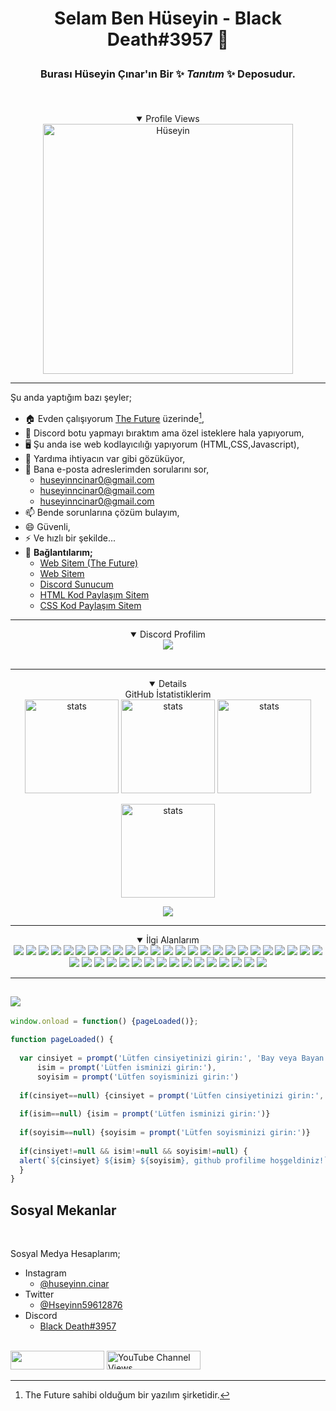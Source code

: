 # <p align="center">Selam Ben Hüseyin - Black Death#3957 👋</p>


### <p align="center">Burası <b>Hüseyin Çınar'ın</b> Bir ✨ <i>Tanıtım</i> ✨ Deposudur.</p><br>

<details align="center" open>
  <summary>Profile Views</summary>
  <a align="center" target="_blank" rel="noopener noreferrer" href="https://count.getloli.com/get/@Huseyin-Cinar?theme=moebooru"><img src="https://count.getloli.com/get/@Huseyin-Cinar?theme=moebooru" width="400px" alt="Hüseyin" data-canonical-src="https://count.getloli.com/get/@Huseyin-Cinar?theme=moebooru" style="max-width: 100%;"></a></details>

___________________________________________________________________
   Şu anda yaptığım bazı şeyler;
   - 🏠 Evden çalışıyorum [The Future](https://github.com/The-Future-Software-Company) üzerinde[^1],
   - 🤖 Discord botu yapmayı bıraktım ama özel isteklere hala yapıyorum,
   - 🖥️ Şu anda ise web kodlayıcılığı yapıyorum (HTML,CSS,Javascript),
   - 🤔 Yardıma ihtiyacın var gibi gözüküyor,
   - 💬 Bana e-posta adreslerimden sorularını sor,
     - huseyinncinar0@gmail.com
     - huseyinncinar0@gmail.com
     - huseyinncinar0@gmail.com
   - 📫 Bende sorunlarına çözüm bulayım,
   - 😄 Güvenli,
   - ⚡ Ve hızlı bir şekilde...
   - 💬 **Bağlantılarım;**
     - <a href="https://futuree.netlify.app" target="_blank">Web Sitem (The Future)</a>
     - <a href="https://www.sites.google.com/view/the-hsyn-world/ana-sayfa" target="_blank">Web Sitem</a>
     - <a href="https://futuree.netlify.app/dc" target="_blank">Discord Sunucum</a>
     - <a href="https://prohtmlcod.tr.gg/" target="_blank">HTML Kod Paylaşım Sitem</a>
     - <a href="https://procsscod.tr.gg/" target="_blank">CSS Kod Paylaşım Sitem</a>   
<hr>
<details align="center" open>
  <summary>Discord Profilim</summary>
<div style="text-align: center;" title="Discord Profile"><img src="https://lanyard-profile-readme.vercel.app/api/782246367204605953?theme=light&bg=809ecf&animated=true&hideDiscrim=true&borderRadius=10px&idleMessage=herhangi%20birşey%20yapmıyorum!"></img><a/></div><br>
<!--<div style="text-align:center;display:none;" title="Github Stats"><a href="https://futuree.netlify.app"><img src="https://github-readme-stats.vercel.app/api?username=Huseyin-Cinar&show_icons=true&theme=merko"></img><a/></div><br></CENTER>--></details>
<hr>
  
  <details align="center" open>
  <summary>GitHub İstatistiklerim</summary>
<a target="_blank" rel="noopener noreferrer" href="https://github-readme-stats.vercel.app/api?username=Huseyin-Cinar&show_icons=true&count_private=true&theme=dracula"><img src="https://github-readme-stats.vercel.app/api?username=Huseyin-Cinar&show_icons=true&count_private=true&theme=dracula" width="%100" height="150px" alt="stats" data-canonical-src="https://github-readme-stats.vercel.app/api?username=Huseyin-Cinar&show_icons=true&count_private=true&theme=dracula" style="max-width: 100%;"></a>
<a target="_blank" rel="noopener noreferrer" href="https://github-readme-streak-stats.herokuapp.com/?user=Huseyin-Cinar&theme=dracula&count_private=true"><img src="https://github-readme-streak-stats.herokuapp.com/?user=Huseyin-Cinar&theme=dracula&count_private=true" width="%100" height="150px" alt="stats" data-canonical-src="https://github-readme-streak-stats.herokuapp.com/?user=Huseyin-Cinar&theme=dracula&count_private=true" style="max-width: 100%;"></a>
<a target="_blank" rel="noopener noreferrer" href="https://github-readme-stats.vercel.app/api/top-langs/?username=Huseyin-Cinar&layout=compact&theme=dracula&count_private=true"><img src="https://github-readme-stats.vercel.app/api/top-langs/?username=Huseyin-Cinar&layout=compact&theme=dracula&count_private=true" width="%100" height="150px" alt="stats" data-canonical-src="https://github-readme-stats.vercel.app/api/top-langs/?username=Huseyin-Cinar&layout=compact&theme=dracula&count_private=true" style="max-width: 100%;"></a>
  
  
<a target="_blank" rel="noopener noreferrer" href="https://github-profile-trophy.vercel.app/?username=Huseyin-Cinar&theme=dracula&count_private=true&rank=-?"><img src="https://github-profile-trophy.vercel.app/?username=Huseyin-Cinar&theme=dracula&count_private=true&rank=-?" width="%100" height="150px" alt="stats" data-canonical-src="https://github-profile-trophy.vercel.app/?username=Huseyin-Cinar&theme=dracula&count_private=true&rank=-?" style="max-width: 100%;"></a>

<a href="https://activity-graph.herokuapp.com/graph?username=Huseyin-Cinar&theme=dracula"><img src="https://activity-graph.herokuapp.com/graph?username=Huseyin-Cinar&theme=dracula"></a>
</details>
  
<hr>

<details align="center" open>
<summary>İlgi Alanlarım</summary>
  <div dir="auto">
    <a target="_blank" rel="noopener noreferrer" href="https://camo.githubusercontent.com/dce088a54f53535588ef34797390e82129439b0ba37692c4650828b33941f27a/68747470733a2f2f696d672e736869656c64732e696f2f62616467652f48544d4c352d4631363532393f7374796c653d666f722d7468652d6261646765266c6f676f3d68746d6c35266c6f676f436f6c6f723d7768697465"><img src="https://camo.githubusercontent.com/dce088a54f53535588ef34797390e82129439b0ba37692c4650828b33941f27a/68747470733a2f2f696d672e736869656c64732e696f2f62616467652f48544d4c352d4631363532393f7374796c653d666f722d7468652d6261646765266c6f676f3d68746d6c35266c6f676f436f6c6f723d7768697465" data-canonical-src="https://img.shields.io/badge/HTML5-F16529?style=for-the-badge&amp;logo=html5&amp;logoColor=white" style="max-width: 100%;"></a>
    <a target="_blank" rel="noopener noreferrer" href="https://camo.githubusercontent.com/3a0f693cfa032ea4404e8e02d485599bd0d192282b921026e89d271aaa3d7565/68747470733a2f2f696d672e736869656c64732e696f2f62616467652f435353332d3135373242363f7374796c653d666f722d7468652d6261646765266c6f676f3d63737333266c6f676f436f6c6f723d7768697465"><img src="https://camo.githubusercontent.com/3a0f693cfa032ea4404e8e02d485599bd0d192282b921026e89d271aaa3d7565/68747470733a2f2f696d672e736869656c64732e696f2f62616467652f435353332d3135373242363f7374796c653d666f722d7468652d6261646765266c6f676f3d63737333266c6f676f436f6c6f723d7768697465" data-canonical-src="https://img.shields.io/badge/CSS3-1572B6?style=for-the-badge&amp;logo=css3&amp;logoColor=white" style="max-width: 100%;"></a>
    <a target="_blank" rel="noopener noreferrer" href="https://camo.githubusercontent.com/146641825a4dcaf7d047629441f6596b8d9d7327ec8c8104ea54d3b6aa1080b3/68747470733a2f2f696d672e736869656c64732e696f2f62616467652f4a6176615363726970742d4637444631453f7374796c653d666f722d7468652d6261646765266c6f676f3d6a617661736372697074266c6f676f436f6c6f723d7768697465"><img src="https://camo.githubusercontent.com/146641825a4dcaf7d047629441f6596b8d9d7327ec8c8104ea54d3b6aa1080b3/68747470733a2f2f696d672e736869656c64732e696f2f62616467652f4a6176615363726970742d4637444631453f7374796c653d666f722d7468652d6261646765266c6f676f3d6a617661736372697074266c6f676f436f6c6f723d7768697465" data-canonical-src="https://img.shields.io/badge/JavaScript-F7DF1E?style=for-the-badge&amp;logo=javascript&amp;logoColor=white" style="max-width: 100%;"></a>
    <a target="_blank" rel="noopener noreferrer" href="https://camo.githubusercontent.com/cb86869a6e01245649853adb0716a8716453e811fc3db286e7a9e7c7d97638c0/68747470733a2f2f696d672e736869656c64732e696f2f62616467652f507974686f6e2d3233393132303f7374796c653d666f722d7468652d6261646765266c6f676f3d707974686f6e266c6f676f436f6c6f723d7768697465"><img src="https://camo.githubusercontent.com/cb86869a6e01245649853adb0716a8716453e811fc3db286e7a9e7c7d97638c0/68747470733a2f2f696d672e736869656c64732e696f2f62616467652f507974686f6e2d3233393132303f7374796c653d666f722d7468652d6261646765266c6f676f3d707974686f6e266c6f676f436f6c6f723d7768697465" data-canonical-src="https://img.shields.io/badge/Python-239120?style=for-the-badge&amp;logo=python&amp;logoColor=white" style="max-width: 100%;"></a>
    <a target="_blank" rel="noopener noreferrer" href="https://camo.githubusercontent.com/bcd8daf01b5db7b02d5225fc60a95d87fbaeb174d21dddbd42c9f3672b0e058f/68747470733a2f2f696d672e736869656c64732e696f2f62616467652f47645363726970742d3437384342463f7374796c653d666f722d7468652d6261646765266c6f676f3d676f646f742d656e67696e65266c6f676f436f6c6f723d7768697465"><img src="https://camo.githubusercontent.com/bcd8daf01b5db7b02d5225fc60a95d87fbaeb174d21dddbd42c9f3672b0e058f/68747470733a2f2f696d672e736869656c64732e696f2f62616467652f47645363726970742d3437384342463f7374796c653d666f722d7468652d6261646765266c6f676f3d676f646f742d656e67696e65266c6f676f436f6c6f723d7768697465" data-canonical-src="https://img.shields.io/badge/GdScript-478CBF?style=for-the-badge&amp;logo=godot-engine&amp;logoColor=white" style="max-width: 100%;"></a>
    <a target="_blank" rel="noopener noreferrer" href="https://camo.githubusercontent.com/f3b70c98d63bdeedab39bedac0843aea7353e61156bb55bbc6199d3068baebaf/68747470733a2f2f696d672e736869656c64732e696f2f62616467652f53716c2d3031386266663f7374796c653d666f722d7468652d6261646765266c6f676f3d6d6963726f736f66742d616363657373266c6f676f436f6c6f723d7768697465"><img src="https://camo.githubusercontent.com/f3b70c98d63bdeedab39bedac0843aea7353e61156bb55bbc6199d3068baebaf/68747470733a2f2f696d672e736869656c64732e696f2f62616467652f53716c2d3031386266663f7374796c653d666f722d7468652d6261646765266c6f676f3d6d6963726f736f66742d616363657373266c6f676f436f6c6f723d7768697465" data-canonical-src="https://img.shields.io/badge/Sql-018bff?style=for-the-badge&amp;logo=microsoft-access&amp;logoColor=white" style="max-width: 100%;"></a>
    <a target="_blank" rel="noopener noreferrer" href="https://camo.githubusercontent.com/510a057988cb5216f5d297ee202f6a08fa179798926cea28e95910f6b8ca5535/68747470733a2f2f696d672e736869656c64732e696f2f62616467652f4d61726b646f776e2d3030303030303f7374796c653d666f722d7468652d6261646765266c6f676f3d6d61726b646f776e266c6f676f436f6c6f723d7768697465"><img src="https://camo.githubusercontent.com/510a057988cb5216f5d297ee202f6a08fa179798926cea28e95910f6b8ca5535/68747470733a2f2f696d672e736869656c64732e696f2f62616467652f4d61726b646f776e2d3030303030303f7374796c653d666f722d7468652d6261646765266c6f676f3d6d61726b646f776e266c6f676f436f6c6f723d7768697465" data-canonical-src="https://img.shields.io/badge/Markdown-000000?style=for-the-badge&amp;logo=markdown&amp;logoColor=white" style="max-width: 100%;"></a>
    <a target="_blank" rel="noopener noreferrer" href="https://camo.githubusercontent.com/72e92f69f36703548704a9eeda2a9889c2756b5e08f01a9aec6e658c148d014e/68747470733a2f2f696d672e736869656c64732e696f2f62616467652f4d6f6e676f44422d3445413934423f7374796c653d666f722d7468652d6261646765266c6f676f3d6d6f6e676f6462266c6f676f436f6c6f723d7768697465"><img src="https://camo.githubusercontent.com/72e92f69f36703548704a9eeda2a9889c2756b5e08f01a9aec6e658c148d014e/68747470733a2f2f696d672e736869656c64732e696f2f62616467652f4d6f6e676f44422d3445413934423f7374796c653d666f722d7468652d6261646765266c6f676f3d6d6f6e676f6462266c6f676f436f6c6f723d7768697465" data-canonical-src="https://img.shields.io/badge/MongoDB-4EA94B?style=for-the-badge&amp;logo=mongodb&amp;logoColor=white" style="max-width: 100%;"></a>
    <a target="_blank" rel="noopener noreferrer" href="https://camo.githubusercontent.com/32a992d300ed24fcbc2ee456cc7cf14ac879dea0fb72fd333298fed65c7f6e25/68747470733a2f2f696d672e736869656c64732e696f2f62616467652f457870726573732e6a732d3430344435393f7374796c653d666f722d7468652d6261646765266c6f676f3d65787072657373266c6f676f436f6c6f723d7768697465"><img src="https://camo.githubusercontent.com/32a992d300ed24fcbc2ee456cc7cf14ac879dea0fb72fd333298fed65c7f6e25/68747470733a2f2f696d672e736869656c64732e696f2f62616467652f457870726573732e6a732d3430344435393f7374796c653d666f722d7468652d6261646765266c6f676f3d65787072657373266c6f676f436f6c6f723d7768697465" data-canonical-src="https://img.shields.io/badge/Express.js-404D59?style=for-the-badge&amp;logo=express&amp;logoColor=white" style="max-width: 100%;"></a>
    <a target="_blank" rel="noopener noreferrer" href="https://camo.githubusercontent.com/268ac512e333b69600eb9773a8f80b7a251f4d6149642a50a551d4798183d621/68747470733a2f2f696d672e736869656c64732e696f2f62616467652f52656163742d3230323332413f7374796c653d666f722d7468652d6261646765266c6f676f3d7265616374266c6f676f436f6c6f723d363144414642"><img src="https://camo.githubusercontent.com/268ac512e333b69600eb9773a8f80b7a251f4d6149642a50a551d4798183d621/68747470733a2f2f696d672e736869656c64732e696f2f62616467652f52656163742d3230323332413f7374796c653d666f722d7468652d6261646765266c6f676f3d7265616374266c6f676f436f6c6f723d363144414642" data-canonical-src="https://img.shields.io/badge/React-20232A?style=for-the-badge&amp;logo=react&amp;logoColor=61DAFB" style="max-width: 100%;"></a>
    <a target="_blank" rel="noopener noreferrer" href="https://camo.githubusercontent.com/dfc69d704694f22168bea3d84584663777fa5301dcad5bbcb5459b336da8d554/68747470733a2f2f696d672e736869656c64732e696f2f62616467652f4e6f64652e6a732d3433383533443f7374796c653d666f722d7468652d6261646765266c6f676f3d6e6f64652e6a73266c6f676f436f6c6f723d7768697465"><img src="https://camo.githubusercontent.com/dfc69d704694f22168bea3d84584663777fa5301dcad5bbcb5459b336da8d554/68747470733a2f2f696d672e736869656c64732e696f2f62616467652f4e6f64652e6a732d3433383533443f7374796c653d666f722d7468652d6261646765266c6f676f3d6e6f64652e6a73266c6f676f436f6c6f723d7768697465" data-canonical-src="https://img.shields.io/badge/Node.js-43853D?style=for-the-badge&amp;logo=node.js&amp;logoColor=white" style="max-width: 100%;"></a>
    <a target="_blank" rel="noopener noreferrer" href="https://camo.githubusercontent.com/b13ed67c809178963ce9d538175b02649800772be1ce0cb02da5879e5614e236/68747470733a2f2f696d672e736869656c64732e696f2f62616467652f426f6f7473747261702d3536334437433f7374796c653d666f722d7468652d6261646765266c6f676f3d626f6f747374726170266c6f676f436f6c6f723d7768697465"><img src="https://camo.githubusercontent.com/b13ed67c809178963ce9d538175b02649800772be1ce0cb02da5879e5614e236/68747470733a2f2f696d672e736869656c64732e696f2f62616467652f426f6f7473747261702d3536334437433f7374796c653d666f722d7468652d6261646765266c6f676f3d626f6f747374726170266c6f676f436f6c6f723d7768697465" data-canonical-src="https://img.shields.io/badge/Bootstrap-563D7C?style=for-the-badge&amp;logo=bootstrap&amp;logoColor=white" style="max-width: 100%;"></a>
    <a target="_blank" rel="noopener noreferrer" href="https://camo.githubusercontent.com/817fc7ba268e7e1fa114cbc4328bb326913cf392f5e2077ccc7b5f0e90a77109/68747470733a2f2f696d672e736869656c64732e696f2f62616467652f4d6174657269616c25323055492d3030374646463f7374796c653d666f722d7468652d6261646765266c6f676f3d6d7569266c6f676f436f6c6f723d7768697465"><img src="https://camo.githubusercontent.com/817fc7ba268e7e1fa114cbc4328bb326913cf392f5e2077ccc7b5f0e90a77109/68747470733a2f2f696d672e736869656c64732e696f2f62616467652f4d6174657269616c25323055492d3030374646463f7374796c653d666f722d7468652d6261646765266c6f676f3d6d7569266c6f676f436f6c6f723d7768697465" data-canonical-src="https://img.shields.io/badge/Material%20UI-007FFF?style=for-the-badge&amp;logo=mui&amp;logoColor=white" style="max-width: 100%;"></a>
    <a target="_blank" rel="noopener noreferrer" href="https://camo.githubusercontent.com/15b7da9c5e50455ef7c50a5d642afad7ab8d752e575010116727c3865beb026d/68747470733a2f2f696d672e736869656c64732e696f2f62616467652f6a51756572792d3037363941443f7374796c653d666f722d7468652d6261646765266c6f676f3d6a7175657279266c6f676f436f6c6f723d7768697465"><img src="https://camo.githubusercontent.com/15b7da9c5e50455ef7c50a5d642afad7ab8d752e575010116727c3865beb026d/68747470733a2f2f696d672e736869656c64732e696f2f62616467652f6a51756572792d3037363941443f7374796c653d666f722d7468652d6261646765266c6f676f3d6a7175657279266c6f676f436f6c6f723d7768697465" data-canonical-src="https://img.shields.io/badge/jQuery-0769AD?style=for-the-badge&amp;logo=jquery&amp;logoColor=white" style="max-width: 100%;"></a>                       
    <a target="_blank" rel="noopener noreferrer" href="https://camo.githubusercontent.com/44bf09128d7a46d008e417609d186293bd5b73908cbb06cec0293a8f7118fce7/68747470733a2f2f696d672e736869656c64732e696f2f62616467652f466c61736b2d3441344135353f7374796c653d666f722d7468652d6261646765266c6f676f3d666c61736b266c6f676f436f6c6f723d7768697465"><img src="https://camo.githubusercontent.com/44bf09128d7a46d008e417609d186293bd5b73908cbb06cec0293a8f7118fce7/68747470733a2f2f696d672e736869656c64732e696f2f62616467652f466c61736b2d3441344135353f7374796c653d666f722d7468652d6261646765266c6f676f3d666c61736b266c6f676f436f6c6f723d7768697465" data-canonical-src="https://img.shields.io/badge/Flask-4A4A55?style=for-the-badge&amp;logo=flask&amp;logoColor=white" style="max-width: 100%;"></a>
    <a target="_blank" rel="noopener noreferrer" href="https://camo.githubusercontent.com/f2d1c090d4d70a37e373167c1a28a0f6e8cca0ee05cc46a1605ec3d16e64925e/68747470733a2f2f696d672e736869656c64732e696f2f62616467652f4e6578742e6a732d3030303030303f7374796c653d666f722d7468652d6261646765266c6f676f3d6e657874646f746a73266c6f676f436f6c6f723d7768697465"><img src="https://camo.githubusercontent.com/f2d1c090d4d70a37e373167c1a28a0f6e8cca0ee05cc46a1605ec3d16e64925e/68747470733a2f2f696d672e736869656c64732e696f2f62616467652f4e6578742e6a732d3030303030303f7374796c653d666f722d7468652d6261646765266c6f676f3d6e657874646f746a73266c6f676f436f6c6f723d7768697465" data-canonical-src="https://img.shields.io/badge/Next.js-000000?style=for-the-badge&amp;logo=nextdotjs&amp;logoColor=white" style="max-width: 100%;"></a>
    <a target="_blank" rel="noopener noreferrer" href="https://camo.githubusercontent.com/28a78a52bf81353d44b17843ba6189c5e9d6b4263ddf10814835d168e879be18/68747470733a2f2f696d672e736869656c64732e696f2f62616467652f46697265626173652d6666636132383f7374796c653d666f722d7468652d6261646765266c6f676f3d6669726562617365266c6f676f436f6c6f723d626c61636b"><img src="https://camo.githubusercontent.com/28a78a52bf81353d44b17843ba6189c5e9d6b4263ddf10814835d168e879be18/68747470733a2f2f696d672e736869656c64732e696f2f62616467652f46697265626173652d6666636132383f7374796c653d666f722d7468652d6261646765266c6f676f3d6669726562617365266c6f676f436f6c6f723d626c61636b" data-canonical-src="https://img.shields.io/badge/Firebase-ffca28?style=for-the-badge&amp;logo=firebase&amp;logoColor=black" style="max-width: 100%;"></a>
    <a target="_blank" rel="noopener noreferrer" href="https://camo.githubusercontent.com/3f4a6db8fb602807c219e13dcc72f8b3c2497a92f4ce8d8a1f8d4ed934bdbfc5/68747470733a2f2f696d672e736869656c64732e696f2f62616467652f4d7953514c2d3437384342463f7374796c653d666f722d7468652d6261646765266c6f676f3d6d7973716c266c6f676f436f6c6f723d7768697465"><img src="https://camo.githubusercontent.com/3f4a6db8fb602807c219e13dcc72f8b3c2497a92f4ce8d8a1f8d4ed934bdbfc5/68747470733a2f2f696d672e736869656c64732e696f2f62616467652f4d7953514c2d3437384342463f7374796c653d666f722d7468652d6261646765266c6f676f3d6d7973716c266c6f676f436f6c6f723d7768697465" data-canonical-src="https://img.shields.io/badge/MySQL-478CBF?style=for-the-badge&amp;logo=mysql&amp;logoColor=white" style="max-width: 100%;"></a>
    <a target="_blank" rel="noopener noreferrer" href="https://camo.githubusercontent.com/92dde1e7c42c013a5fce4dfeee0843f06710bfd38a610885e33a273c7eca0d22/68747470733a2f2f696d672e736869656c64732e696f2f62616467652f4e65746c6966792d3030433742373f7374796c653d666f722d7468652d6261646765266c6f676f3d6e65746c696679266c6f676f436f6c6f723d7768697465"><img src="https://camo.githubusercontent.com/92dde1e7c42c013a5fce4dfeee0843f06710bfd38a610885e33a273c7eca0d22/68747470733a2f2f696d672e736869656c64732e696f2f62616467652f4e65746c6966792d3030433742373f7374796c653d666f722d7468652d6261646765266c6f676f3d6e65746c696679266c6f676f436f6c6f723d7768697465" data-canonical-src="https://img.shields.io/badge/Netlify-00C7B7?style=for-the-badge&amp;logo=netlify&amp;logoColor=white" style="max-width: 100%;"></a>
    <a target="_blank" rel="noopener noreferrer" href="https://camo.githubusercontent.com/3bcc8da5c94cefdf2d976837d1be601f4d44d36b58d9590e36debe834a6e34de/68747470733a2f2f696d672e736869656c64732e696f2f62616467652f4865726f6b752d3433303039383f7374796c653d666f722d7468652d6261646765266c6f676f3d6865726f6b75266c6f676f436f6c6f723d7768697465"><img src="https://camo.githubusercontent.com/3bcc8da5c94cefdf2d976837d1be601f4d44d36b58d9590e36debe834a6e34de/68747470733a2f2f696d672e736869656c64732e696f2f62616467652f4865726f6b752d3433303039383f7374796c653d666f722d7468652d6261646765266c6f676f3d6865726f6b75266c6f676f436f6c6f723d7768697465" data-canonical-src="https://img.shields.io/badge/Heroku-430098?style=for-the-badge&amp;logo=heroku&amp;logoColor=white" style="max-width: 100%;"></a>
    <a target="_blank" rel="noopener noreferrer" href="https://camo.githubusercontent.com/2fae549118710fd8284be62292b9e9a6cdd561cb50d46f35938b08dc3fc2c4e7/68747470733a2f2f696d672e736869656c64732e696f2f62616467652f56657263656c2d3030303030303f7374796c653d666f722d7468652d6261646765266c6f676f3d76657263656c266c6f676f436f6c6f723d7768697465"><img src="https://camo.githubusercontent.com/2fae549118710fd8284be62292b9e9a6cdd561cb50d46f35938b08dc3fc2c4e7/68747470733a2f2f696d672e736869656c64732e696f2f62616467652f56657263656c2d3030303030303f7374796c653d666f722d7468652d6261646765266c6f676f3d76657263656c266c6f676f436f6c6f723d7768697465" data-canonical-src="https://img.shields.io/badge/Vercel-000000?style=for-the-badge&amp;logo=vercel&amp;logoColor=white" style="max-width: 100%;"></a>
    <a target="_blank" rel="noopener noreferrer" href="https://camo.githubusercontent.com/bd2bd127c104ba5c98bb12c70801b075aee1f040009089510f69554300e7ff41/68747470733a2f2f696d672e736869656c64732e696f2f62616467652f4769742d4630353033323f7374796c653d666f722d7468652d6261646765266c6f676f3d676974266c6f676f436f6c6f723d7768697465"><img src="https://camo.githubusercontent.com/bd2bd127c104ba5c98bb12c70801b075aee1f040009089510f69554300e7ff41/68747470733a2f2f696d672e736869656c64732e696f2f62616467652f4769742d4630353033323f7374796c653d666f722d7468652d6261646765266c6f676f3d676974266c6f676f436f6c6f723d7768697465" data-canonical-src="https://img.shields.io/badge/Git-F05032?style=for-the-badge&amp;logo=git&amp;logoColor=white" style="max-width: 100%;"></a>
    <a target="_blank" rel="noopener noreferrer" href="https://camo.githubusercontent.com/879423585ed087f3c973857c43ba7e7d84f52c993d2c937055726339fbf921d9/68747470733a2f2f696d672e736869656c64732e696f2f62616467652f506f73746d616e2d4646364333373f7374796c653d666f722d7468652d6261646765266c6f676f3d506f73746d616e266c6f676f436f6c6f723d7768697465"><img src="https://camo.githubusercontent.com/879423585ed087f3c973857c43ba7e7d84f52c993d2c937055726339fbf921d9/68747470733a2f2f696d672e736869656c64732e696f2f62616467652f506f73746d616e2d4646364333373f7374796c653d666f722d7468652d6261646765266c6f676f3d506f73746d616e266c6f676f436f6c6f723d7768697465" data-canonical-src="https://img.shields.io/badge/Postman-FF6C37?style=for-the-badge&amp;logo=Postman&amp;logoColor=white" style="max-width: 100%;"></a>       
    <a target="_blank" rel="noopener noreferrer" href="https://camo.githubusercontent.com/6cf9abe9d706421df40ff4feff208a5728df2b77f9eb21f24d09df00a0d69203/68747470733a2f2f696d672e736869656c64732e696f2f62616467652f547970655363726970742d3030374143433f7374796c653d666f722d7468652d6261646765266c6f676f3d74797065736372697074266c6f676f436f6c6f723d7768697465"><img src="https://camo.githubusercontent.com/6cf9abe9d706421df40ff4feff208a5728df2b77f9eb21f24d09df00a0d69203/68747470733a2f2f696d672e736869656c64732e696f2f62616467652f547970655363726970742d3030374143433f7374796c653d666f722d7468652d6261646765266c6f676f3d74797065736372697074266c6f676f436f6c6f723d7768697465" data-canonical-src="https://img.shields.io/badge/TypeScript-007ACC?style=for-the-badge&amp;logo=typescript&amp;logoColor=white" style="max-width: 100%;"></a>
    <a target="_blank" rel="noopener noreferrer" href="https://camo.githubusercontent.com/e04da2b1874bf5207de75f054e693348c97de40fd8d546fcd654c8f2c8c2c32f/68747470733a2f2f696d672e736869656c64732e696f2f62616467652f73746f7279626f6f6b2d4646343738353f7374796c653d666f722d7468652d6261646765266c6f676f3d73746f7279626f6f6b266c6f676f436f6c6f723d7768697465"><img src="https://camo.githubusercontent.com/e04da2b1874bf5207de75f054e693348c97de40fd8d546fcd654c8f2c8c2c32f/68747470733a2f2f696d672e736869656c64732e696f2f62616467652f73746f7279626f6f6b2d4646343738353f7374796c653d666f722d7468652d6261646765266c6f676f3d73746f7279626f6f6b266c6f676f436f6c6f723d7768697465" data-canonical-src="https://img.shields.io/badge/storybook-FF4785?style=for-the-badge&amp;logo=storybook&amp;logoColor=white" style="max-width: 100%;"></a>
    <a target="_blank" rel="noopener noreferrer" href="https://camo.githubusercontent.com/6908bc5919e46cd787b8e5117f092f5ed37da82e8bd602e6339060ea0fff722c/68747470733a2f2f696d672e736869656c64732e696f2f62616467652f52656475782d3539334438383f7374796c653d666f722d7468652d6261646765266c6f676f3d7265647578266c6f676f436f6c6f723d7768697465"><img src="https://camo.githubusercontent.com/6908bc5919e46cd787b8e5117f092f5ed37da82e8bd602e6339060ea0fff722c/68747470733a2f2f696d672e736869656c64732e696f2f62616467652f52656475782d3539334438383f7374796c653d666f722d7468652d6261646765266c6f676f3d7265647578266c6f676f436f6c6f723d7768697465" data-canonical-src="https://img.shields.io/badge/Redux-593D88?style=for-the-badge&amp;logo=redux&amp;logoColor=white" style="max-width: 100%;"></a>
    <a target="_blank" rel="noopener noreferrer" href="https://camo.githubusercontent.com/0b9bce580a369d91352cf37397f1e079ef104531fc0bc53a145deb8f43fca535/68747470733a2f2f696d672e736869656c64732e696f2f62616467652f52656163745f4e61746976652d3230323332413f7374796c653d666f722d7468652d6261646765266c6f676f3d7265616374266c6f676f436f6c6f723d363144414642"><img src="https://camo.githubusercontent.com/0b9bce580a369d91352cf37397f1e079ef104531fc0bc53a145deb8f43fca535/68747470733a2f2f696d672e736869656c64732e696f2f62616467652f52656163745f4e61746976652d3230323332413f7374796c653d666f722d7468652d6261646765266c6f676f3d7265616374266c6f676f436f6c6f723d363144414642" data-canonical-src="https://img.shields.io/badge/React_Native-20232A?style=for-the-badge&amp;logo=react&amp;logoColor=61DAFB" style="max-width: 100%;"></a>
    <a target="_blank" rel="noopener noreferrer" href="https://camo.githubusercontent.com/044d432f3aa4312c01432feee15d783a42c73ed3e6180ea6d92441b4dd4e80af/68747470733a2f2f696d672e736869656c64732e696f2f62616467652f4761747362792d3636333339393f7374796c653d666f722d7468652d6261646765266c6f676f3d676174736279266c6f676f436f6c6f723d7768697465"><img src="https://camo.githubusercontent.com/044d432f3aa4312c01432feee15d783a42c73ed3e6180ea6d92441b4dd4e80af/68747470733a2f2f696d672e736869656c64732e696f2f62616467652f4761747362792d3636333339393f7374796c653d666f722d7468652d6261646765266c6f676f3d676174736279266c6f676f436f6c6f723d7768697465" data-canonical-src="https://img.shields.io/badge/Gatsby-663399?style=for-the-badge&amp;logo=gatsby&amp;logoColor=white" style="max-width: 100%;"></a>
    <a target="_blank" rel="noopener noreferrer" href="https://camo.githubusercontent.com/02899ef0631187b2e59bc74b2ba00c10a045b0102699867f12143a617e0cd45d/68747470733a2f2f696d672e736869656c64732e696f2f62616467652f53656d616e74696325323055492d3335424442323f7374796c653d666f722d7468652d6261646765266c6f676f3d73656d616e74696375697265616374266c6f676f436f6c6f723d7768697465"><img src="https://camo.githubusercontent.com/02899ef0631187b2e59bc74b2ba00c10a045b0102699867f12143a617e0cd45d/68747470733a2f2f696d672e736869656c64732e696f2f62616467652f53656d616e74696325323055492d3335424442323f7374796c653d666f722d7468652d6261646765266c6f676f3d73656d616e74696375697265616374266c6f676f436f6c6f723d7768697465" data-canonical-src="https://img.shields.io/badge/Semantic%20UI-35BDB2?style=for-the-badge&amp;logo=semanticuireact&amp;logoColor=white" style="max-width: 100%;"></a>
    <a target="_blank" rel="noopener noreferrer" href="https://camo.githubusercontent.com/4cfe18471a1e04d323974c7ff4e71b9ea2308d32a660d7b5c9b7f895e9d8e05f/68747470733a2f2f696d672e736869656c64732e696f2f62616467652f446172742d3031373543323f7374796c653d666f722d7468652d6261646765266c6f676f3d64617274266c6f676f436f6c6f723d7768697465"><img src="https://camo.githubusercontent.com/4cfe18471a1e04d323974c7ff4e71b9ea2308d32a660d7b5c9b7f895e9d8e05f/68747470733a2f2f696d672e736869656c64732e696f2f62616467652f446172742d3031373543323f7374796c653d666f722d7468652d6261646765266c6f676f3d64617274266c6f676f436f6c6f723d7768697465" data-canonical-src="https://img.shields.io/badge/Dart-0175C2?style=for-the-badge&amp;logo=dart&amp;logoColor=white" style="max-width: 100%;"></a>
    <a target="_blank" rel="noopener noreferrer" href="https://camo.githubusercontent.com/1994e9cf3b0ad01831975faafe9e8c7ead09cf24b8d5fb6ca45a5d38b4d33549/68747470733a2f2f696d672e736869656c64732e696f2f62616467652f466c75747465722d3032353639423f7374796c653d666f722d7468652d6261646765266c6f676f3d666c7574746572266c6f676f436f6c6f723d7768697465"><img src="https://camo.githubusercontent.com/1994e9cf3b0ad01831975faafe9e8c7ead09cf24b8d5fb6ca45a5d38b4d33549/68747470733a2f2f696d672e736869656c64732e696f2f62616467652f466c75747465722d3032353639423f7374796c653d666f722d7468652d6261646765266c6f676f3d666c7574746572266c6f676f436f6c6f723d7768697465" data-canonical-src="https://img.shields.io/badge/Flutter-02569B?style=for-the-badge&amp;logo=flutter&amp;logoColor=white" style="max-width: 100%;"></a>
    <a target="_blank" rel="noopener noreferrer" href="https://camo.githubusercontent.com/7f611eb7fa49f2b2cf006f5164f75e1b4fafd3d967bfe0b00b717d3a10ebd44d/68747470733a2f2f696d672e736869656c64732e696f2f62616467652f527562792d4343333432443f7374796c653d666f722d7468652d6261646765266c6f676f3d72756279266c6f676f436f6c6f723d7768697465"><img src="https://camo.githubusercontent.com/7f611eb7fa49f2b2cf006f5164f75e1b4fafd3d967bfe0b00b717d3a10ebd44d/68747470733a2f2f696d672e736869656c64732e696f2f62616467652f527562792d4343333432443f7374796c653d666f722d7468652d6261646765266c6f676f3d72756279266c6f676f436f6c6f723d7768697465" data-canonical-src="https://img.shields.io/badge/Ruby-CC342D?style=for-the-badge&amp;logo=ruby&amp;logoColor=white" style="max-width: 100%;"></a>
    <a target="_blank" rel="noopener noreferrer" href="https://camo.githubusercontent.com/1ab1a7ec3f2dd01c7960044047e96a86aed5111004c9b0b86e852eac461bedac/68747470733a2f2f696d672e736869656c64732e696f2f62616467652f527562795f6f6e5f5261696c732d4343303030303f7374796c653d666f722d7468652d6261646765266c6f676f3d727562792d6f6e2d7261696c73266c6f676f436f6c6f723d7768697465"><img src="https://camo.githubusercontent.com/1ab1a7ec3f2dd01c7960044047e96a86aed5111004c9b0b86e852eac461bedac/68747470733a2f2f696d672e736869656c64732e696f2f62616467652f527562795f6f6e5f5261696c732d4343303030303f7374796c653d666f722d7468652d6261646765266c6f676f3d727562792d6f6e2d7261696c73266c6f676f436f6c6f723d7768697465" data-canonical-src="https://img.shields.io/badge/Ruby_on_Rails-CC0000?style=for-the-badge&amp;logo=ruby-on-rails&amp;logoColor=white" style="max-width: 100%;"></a>
    <a target="_blank" rel="noopener noreferrer" href="https://camo.githubusercontent.com/2f71a177404ccc9a8ec38cc3e4f340857f4441abfa2166890572a1f80cce425a/68747470733a2f2f696d672e736869656c64732e696f2f62616467652f5477696e652d3145443736303f7374796c653d666f722d7468652d6261646765266c6f676f3d7061796f6e656572266c6f676f436f6c6f723d7768697465"><img src="https://camo.githubusercontent.com/2f71a177404ccc9a8ec38cc3e4f340857f4441abfa2166890572a1f80cce425a/68747470733a2f2f696d672e736869656c64732e696f2f62616467652f5477696e652d3145443736303f7374796c653d666f722d7468652d6261646765266c6f676f3d7061796f6e656572266c6f676f436f6c6f723d7768697465" data-canonical-src="https://img.shields.io/badge/Twine-1ED760?style=for-the-badge&amp;logo=payoneer&amp;logoColor=white" style="max-width: 100%;"></a>
    <a target="_blank" rel="noopener noreferrer" href="https://camo.githubusercontent.com/a6d096c28fc80093c82b76591c66bc2bd0880444ce9af71d8ecb1e3a310af845/68747470733a2f2f696d672e736869656c64732e696f2f62616467652f5375676172637562652d4633344536383f7374796c653d666f722d7468652d6261646765266c6f676f3d6861636b2d7468652d626f78266c6f676f436f6c6f723d7768697465"><img src="https://camo.githubusercontent.com/a6d096c28fc80093c82b76591c66bc2bd0880444ce9af71d8ecb1e3a310af845/68747470733a2f2f696d672e736869656c64732e696f2f62616467652f5375676172637562652d4633344536383f7374796c653d666f722d7468652d6261646765266c6f676f3d6861636b2d7468652d626f78266c6f676f436f6c6f723d7768697465" data-canonical-src="https://img.shields.io/badge/Sugarcube-F34E68?style=for-the-badge&amp;logo=hack-the-box&amp;logoColor=white" style="max-width: 100%;"></a>
    <a target="_blank" rel="noopener noreferrer" href="https://camo.githubusercontent.com/6856b13adc037c3c36d3b1c90ab82bd82bbfcdeec7d68aee5ad75d1979f53a1c/68747470733a2f2f696d672e736869656c64732e696f2f62616467652f5068617365722e6a732d4631354232413f7374796c653d666f722d7468652d6261646765266c6f676f3d7374617273686970266c6f676f436f6c6f723d7768697465"><img src="https://camo.githubusercontent.com/6856b13adc037c3c36d3b1c90ab82bd82bbfcdeec7d68aee5ad75d1979f53a1c/68747470733a2f2f696d672e736869656c64732e696f2f62616467652f5068617365722e6a732d4631354232413f7374796c653d666f722d7468652d6261646765266c6f676f3d7374617273686970266c6f676f436f6c6f723d7768697465" data-canonical-src="https://img.shields.io/badge/Phaser.js-F15B2A?style=for-the-badge&amp;logo=starship&amp;logoColor=white" style="max-width: 100%;"></a>
    <a target="_blank" rel="noopener noreferrer" href="https://camo.githubusercontent.com/60f0fad5319c3766c259ec5598f0e2dd770f32b61eca236428c7bf7aea53ae0e/68747470733a2f2f696d672e736869656c64732e696f2f62616467652f47446576656c6f702d3030374442383f7374796c653d666f722d7468652d6261646765266c6f676f3d4769746565266c6f676f436f6c6f723d7768697465"><img src="https://camo.githubusercontent.com/60f0fad5319c3766c259ec5598f0e2dd770f32b61eca236428c7bf7aea53ae0e/68747470733a2f2f696d672e736869656c64732e696f2f62616467652f47446576656c6f702d3030374442383f7374796c653d666f722d7468652d6261646765266c6f676f3d4769746565266c6f676f436f6c6f723d7768697465" data-canonical-src="https://img.shields.io/badge/GDevelop-007DB8?style=for-the-badge&amp;logo=Gitee&amp;logoColor=white" style="max-width: 100%;"></a> 
    <a target="_blank" rel="noopener noreferrer" href="https://camo.githubusercontent.com/8e388c12a83a211bfa05ffd8c972c1d5926c522f567d81ed355c18dade24ebd0/68747470733a2f2f696d672e736869656c64732e696f2f62616467652f536372617463682d3444393746463f7374796c653d666f722d7468652d6261646765266c6f676f3d53637261746368266c6f676f436f6c6f723d7768697465"><img src="https://camo.githubusercontent.com/8e388c12a83a211bfa05ffd8c972c1d5926c522f567d81ed355c18dade24ebd0/68747470733a2f2f696d672e736869656c64732e696f2f62616467652f536372617463682d3444393746463f7374796c653d666f722d7468652d6261646765266c6f676f3d53637261746368266c6f676f436f6c6f723d7768697465" data-canonical-src="https://img.shields.io/badge/Scratch-4D97FF?style=for-the-badge&amp;logo=Scratch&amp;logoColor=white" style="max-width: 100%;"></a>
    <a target="_blank" rel="noopener noreferrer" href="https://camo.githubusercontent.com/ba1e85d8e39b80f98a9dc0e3a8f81558d77ea2c46f97768447ddc3111068c802/68747470733a2f2f696d672e736869656c64732e696f2f62616467652f536f6c69646974792d6536653665363f7374796c653d666f722d7468652d6261646765266c6f676f3d736f6c6964697479266c6f676f436f6c6f723d626c61636b"><img src="https://camo.githubusercontent.com/ba1e85d8e39b80f98a9dc0e3a8f81558d77ea2c46f97768447ddc3111068c802/68747470733a2f2f696d672e736869656c64732e696f2f62616467652f536f6c69646974792d6536653665363f7374796c653d666f722d7468652d6261646765266c6f676f3d736f6c6964697479266c6f676f436f6c6f723d626c61636b" data-canonical-src="https://img.shields.io/badge/Solidity-e6e6e6?style=for-the-badge&amp;logo=solidity&amp;logoColor=black" style="max-width: 100%;"></a>
    <a target="_blank" rel="noopener noreferrer" href="https://camo.githubusercontent.com/b67c47d276bf2e66d117444144fb401f11637142422d1f8c1498e3913806bb3d/68747470733a2f2f696d672e736869656c64732e696f2f62616467652f576562332e6a732d4631363832323f7374796c653d666f722d7468652d6261646765266c6f676f3d776562332e6a73266c6f676f436f6c6f723d7768697465"><img src="https://camo.githubusercontent.com/b67c47d276bf2e66d117444144fb401f11637142422d1f8c1498e3913806bb3d/68747470733a2f2f696d672e736869656c64732e696f2f62616467652f576562332e6a732d4631363832323f7374796c653d666f722d7468652d6261646765266c6f676f3d776562332e6a73266c6f676f436f6c6f723d7768697465" data-canonical-src="https://img.shields.io/badge/Web3.js-F16822?style=for-the-badge&amp;logo=web3.js&amp;logoColor=white" style="max-width: 100%;"></a>
    <a target="_blank" rel="noopener noreferrer" href="https://camo.githubusercontent.com/5b6beae0ad4354d705ce90f064c93901ac8dd880e8c5a765b5655d2464db010e/68747470733a2f2f696d672e736869656c64732e696f2f62616467652f53757061626173652d3138313831383f7374796c653d666f722d7468652d6261646765266c6f676f3d7375706162617365266c6f676f436f6c6f723d7768697465"><img src="https://camo.githubusercontent.com/5b6beae0ad4354d705ce90f064c93901ac8dd880e8c5a765b5655d2464db010e/68747470733a2f2f696d672e736869656c64732e696f2f62616467652f53757061626173652d3138313831383f7374796c653d666f722d7468652d6261646765266c6f676f3d7375706162617365266c6f676f436f6c6f723d7768697465" data-canonical-src="https://img.shields.io/badge/Supabase-181818?style=for-the-badge&amp;logo=supabase&amp;logoColor=white" style="max-width: 100%;"></a>
  </div>
</details>
<hr>

##  <img src="https://readme-typing-svg.herokuapp.com/?lines=Github+profilime+ho%C5%9Fgeldin!">

```js
window.onload = function() {pageLoaded()};

function pageLoaded() {
 
  var cinsiyet = prompt('Lütfen cinsiyetinizi girin:', 'Bay veya Bayan'),
      isim = prompt('Lütfen isminizi girin:'),
      soyisim = prompt('Lütfen soyisminizi girin:')
  
  if(cinsiyet==null) {cinsiyet = prompt('Lütfen cinsiyetinizi girin:', 'Bay veya Bayan')}
  
  if(isim==null) {isim = prompt('Lütfen isminizi girin:')}
  
  if(soyisim==null) {soyisim = prompt('Lütfen soyisminizi girin:')}
  
  if(cinsiyet!=null && isim!=null && soyisim!=null) {
  alert(`${cinsiyet} ${isim} ${soyisim}, github profilime hoşgeldiniz!`)
  }
}
```


## Sosyal Mekanlar
   
<br>

   Sosyal Medya Hesaplarım;
   - Instagram
     - [@huseyinn.cinar](https://instagram.com/huseyinn.cinar)
   - Twitter
     - [@Hseyinn59612876](https://twitter.com/Hseyinn59612876)
   - Discord
     - [Black Death#3957](https://discord.com/users/782246367204605953)  

<br>
<!--<img width="150px" height="25px" src="https://komarev.com/ghpvc/?username=Huseyin-Cinar&color=blue&style=plastic&label=Ziyaretçi+Sayısı">--> <img width="150px" height="30px" src="https://img.shields.io/github/followers/Huseyin-Cinar?color=236ad3&labelColor=1155ba&style=for-the-badge&logo=github&label=Github">
<img width="150px" height="30px" alt="YouTube Channel Views" src="https://img.shields.io/youtube/channel/views/UC6TBeSGerkaoAtvzN8l3L7A?style=for-the-badge&label=YouTube">


[^1]: The Future sahibi olduğum bir yazılım şirketidir. 
